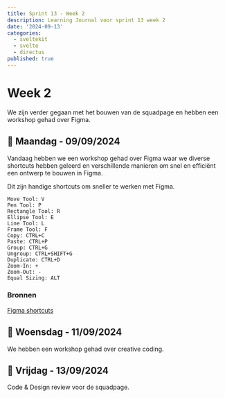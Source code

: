 ```yaml
---
title: Sprint 13 - Week 2
description: Learning Journal voor sprint 13 week 2
date: '2024-09-13'
categories:
  - sveltekit
  - svelte
  - directus
published: true
---
```


# Week 2
We zijn verder gegaan met het bouwen van de squadpage en hebben een workshop gehad over Figma.

## 📅 Maandag - 09/09/2024
Vandaag hebben we een workshop gehad over Figma waar we diverse shortcuts hebben geleerd en verschillende
manieren om snel en efficiënt een ontwerp te bouwen in Figma.

Dit zijn handige shortcuts om sneller te werken met Figma.
```
Move Tool: V
Pen Tool: P
Rectangle Tool: R
Ellipse Tool: E
Line Tool: L
Frame Tool: F
Copy: CTRL+C
Paste: CTRL+P
Group: CTRL+G
Ungroup: CTRL+SHIFT+G
Duplicate: CTRL+D
Zoom-In: +
Zoom-Out: -
Equal Sizing: ALT
```

### Bronnen
[Figma shortcuts](https://help.figma.com/hc/en-us/articles/360040328653-Keyboard-shortcuts-in-Figma)


## 📅 Woensdag - 11/09/2024
We hebben een workshop gehad over creative coding.

## 📅 Vrijdag - 13/09/2024
Code & Design review voor de squadpage.
